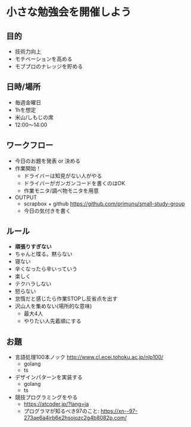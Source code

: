 # 小さな勉強会を開催しよう

## 目的
- 技術力向上
- モチベーションを高める
- モブプロのナレッジを貯める

## 日時/場所
- 毎週金曜日
- 1hを想定
- 米山/しもじの席
- 12:00〜14:00

## ワークフロー
- 今日のお題を発表 or 決める
- 作業開始！
    - ドライバーは知見がない人がやる
	- ドライバーがガンガンコードを書くのはOK
	- 作業モニタ/調べ物モニタを用意
- OUTPUT
	- scrapbox + github https://github.com/primunu/small-study-group
	- 今日の気付きを書く

## ルール
- **頑張りすぎない**
- ちゃんと喋る。黙らない
- 寝ない
- 辛くなったら辛いっていう
- 楽しく
- テクハラしない
- 怒らない
- 怠惰だと感じたら作業STOPし反省点を出す
- 沢山人を集めない(場所的な意味)
    - 最大4人
    - やりたい人先着順にする

## お題
- 言語処理100本ノック http://www.cl.ecei.tohoku.ac.jp/nlp100/
    - golang
    - ts
- デザインパターンを実装する
    - golang
	- ts
- 競技プログラミングをやる
    - https://atcoder.jp/?lang=ja
	- プログラマが知るべき97のこと: https://xn--97-273ae6a4irb6e2hsoiozc2g4b8082p.com/
